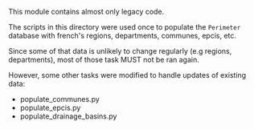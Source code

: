 This module contains almost only legacy code.

The scripts in this directory were used once to populate the `Perimeter`
database with french's regions, departments, communes, epcis, etc.

Since some of that data is unlikely to change regularly (e.g regions,
departments), most of those task MUST not be ran again.

However, some other tasks were modified to handle updates of existing data:

 - populate_communes.py
 - populate_epcis.py
 - populate_drainage_basins.py
